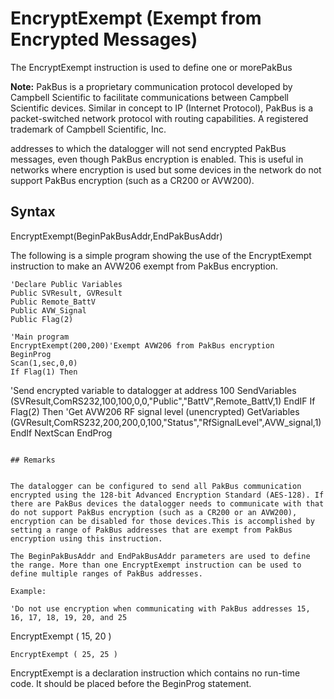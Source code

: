 # EncryptExempt (Exempt from Encrypted Messages)

The EncryptExempt instruction is used to define one or morePakBus

**Note:** PakBus is a proprietary communication protocol developed by Campbell Scientific to facilitate communications between Campbell Scientific devices. Similar in concept to IP (Internet Protocol), PakBus is a packet-switched network protocol with routing capabilities. A registered trademark of Campbell Scientific, Inc.

addresses to which the datalogger will not send encrypted PakBus messages, even though PakBus encryption is enabled. This is useful in networks where encryption is used but some devices in the network do not support PakBus encryption (such as a CR200 or AVW200).

## Syntax

EncryptExempt(BeginPakBusAddr,EndPakBusAddr)

The following is a simple program showing the use of the EncryptExempt instruction to make an AVW206 exempt from PakBus encryption.

```
'Declare Public Variables
Public SVResult, GVResult
Public Remote_BattV
Public AVW_Signal
Public Flag(2)

'Main program
EncryptExempt(200,200)'Exempt AVW206 from PakBus encryption
BeginProg
Scan(1,sec,0,0)
If Flag(1) Then
```

'Send encrypted variable to datalogger at address 100
SendVariables (SVResult,ComRS232,100,100,0,0,"Public","BattV",Remote_BattV,1)
EndIF
If Flag(2) Then
'Get AVW206 RF signal level (unencrypted)
GetVariables (GVResult,ComRS232,200,200,0,100,"Status","RfSignalLevel",AVW_signal,1)
EndIf
NextScan
EndProg

```

## Remarks


The datalogger can be configured to send all PakBus communication encrypted using the 128-bit Advanced Encryption Standard (AES-128). If there are PakBus devices the datalogger needs to communicate with that do not support PakBus encryption (such as a CR200 or an AVW200), encryption can be disabled for those devices.This is accomplished by setting a range of PakBus addresses that are exempt from PakBus encryption using this instruction.

The BeginPakBusAddr and EndPakBusAddr parameters are used to define the range. More than one EncryptExempt instruction can be used to define multiple ranges of PakBus addresses.

Example:

'Do not use encryption when communicating with PakBus addresses 15, 16, 17, 18, 19, 20, and 25

```

EncryptExempt ( 15, 20 )

```
EncryptExempt ( 25, 25 )
```

EncryptExempt is a declaration instruction which contains no run-time code. It should be placed before the BeginProg statement.
